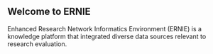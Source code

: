 ## Welcome to ERNIE

Enhanced Research Network Informatics Environment (ERNIE) is a knowledge platform that integrated diverse data sources relevant to research evaluation. 

